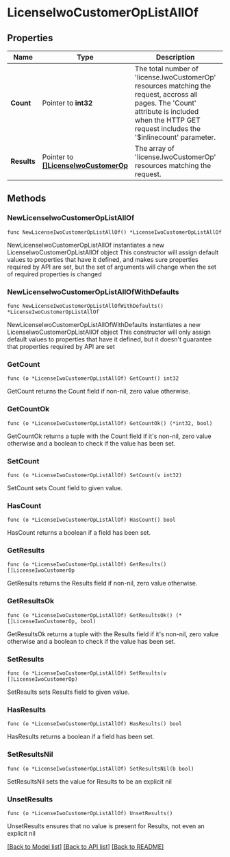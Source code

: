 # LicenseIwoCustomerOpListAllOf

## Properties

Name | Type | Description | Notes
------------ | ------------- | ------------- | -------------
**Count** | Pointer to **int32** | The total number of &#39;license.IwoCustomerOp&#39; resources matching the request, accross all pages. The &#39;Count&#39; attribute is included when the HTTP GET request includes the &#39;$inlinecount&#39; parameter. | [optional] 
**Results** | Pointer to [**[]LicenseIwoCustomerOp**](license.IwoCustomerOp.md) | The array of &#39;license.IwoCustomerOp&#39; resources matching the request. | [optional] 

## Methods

### NewLicenseIwoCustomerOpListAllOf

`func NewLicenseIwoCustomerOpListAllOf() *LicenseIwoCustomerOpListAllOf`

NewLicenseIwoCustomerOpListAllOf instantiates a new LicenseIwoCustomerOpListAllOf object
This constructor will assign default values to properties that have it defined,
and makes sure properties required by API are set, but the set of arguments
will change when the set of required properties is changed

### NewLicenseIwoCustomerOpListAllOfWithDefaults

`func NewLicenseIwoCustomerOpListAllOfWithDefaults() *LicenseIwoCustomerOpListAllOf`

NewLicenseIwoCustomerOpListAllOfWithDefaults instantiates a new LicenseIwoCustomerOpListAllOf object
This constructor will only assign default values to properties that have it defined,
but it doesn't guarantee that properties required by API are set

### GetCount

`func (o *LicenseIwoCustomerOpListAllOf) GetCount() int32`

GetCount returns the Count field if non-nil, zero value otherwise.

### GetCountOk

`func (o *LicenseIwoCustomerOpListAllOf) GetCountOk() (*int32, bool)`

GetCountOk returns a tuple with the Count field if it's non-nil, zero value otherwise
and a boolean to check if the value has been set.

### SetCount

`func (o *LicenseIwoCustomerOpListAllOf) SetCount(v int32)`

SetCount sets Count field to given value.

### HasCount

`func (o *LicenseIwoCustomerOpListAllOf) HasCount() bool`

HasCount returns a boolean if a field has been set.

### GetResults

`func (o *LicenseIwoCustomerOpListAllOf) GetResults() []LicenseIwoCustomerOp`

GetResults returns the Results field if non-nil, zero value otherwise.

### GetResultsOk

`func (o *LicenseIwoCustomerOpListAllOf) GetResultsOk() (*[]LicenseIwoCustomerOp, bool)`

GetResultsOk returns a tuple with the Results field if it's non-nil, zero value otherwise
and a boolean to check if the value has been set.

### SetResults

`func (o *LicenseIwoCustomerOpListAllOf) SetResults(v []LicenseIwoCustomerOp)`

SetResults sets Results field to given value.

### HasResults

`func (o *LicenseIwoCustomerOpListAllOf) HasResults() bool`

HasResults returns a boolean if a field has been set.

### SetResultsNil

`func (o *LicenseIwoCustomerOpListAllOf) SetResultsNil(b bool)`

 SetResultsNil sets the value for Results to be an explicit nil

### UnsetResults
`func (o *LicenseIwoCustomerOpListAllOf) UnsetResults()`

UnsetResults ensures that no value is present for Results, not even an explicit nil

[[Back to Model list]](../README.md#documentation-for-models) [[Back to API list]](../README.md#documentation-for-api-endpoints) [[Back to README]](../README.md)


